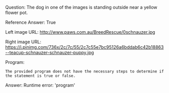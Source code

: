 Question: The dog in one of the images is standing outside near a yellow flower pot.

Reference Answer: True

Left image URL: http://www.paws.com.au/BreedRescue/0schnauzer.jpg

Right image URL: https://i.pinimg.com/736x/2c/7c/55/2c7c55e7bc95126a6bddab6c42b18863--teacup-schnauzer-schnauzer-puppy.jpg

Program:

```
The provided program does not have the necessary steps to determine if the statement is true or false.
```
Answer: Runtime error: 'program'

